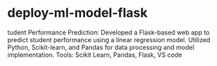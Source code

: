 # deploy-ml-model-flask
tudent Performance Prediction: Developed a Flask-based web app to predict student performance using a linear regression model. Utilized Python, Scikit-learn, and Pandas for data processing and model implementation.
Tools: Scikit Learn, Pandas, Flask, VS code
